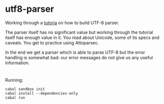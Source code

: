 # utf8-parser

Working through a [tutoria](https://ianthehenry.com/2015/1/17/decoding-utf-8/)
on how to build UTF-8 parser.

The parser itself has no significant value but working through the tutorial
itself has enough value in it. You read about Unicode, some of its specs and
caveats. You get to practice using Attoparsec.

In the end we get a parser which is able to parse UTF-8 but the error handling
is somewhat bad: our error messages do not give us any useful information.

#

Running:

    cabal sandbox init
    cabal install --dependencies-only
    cabal run
